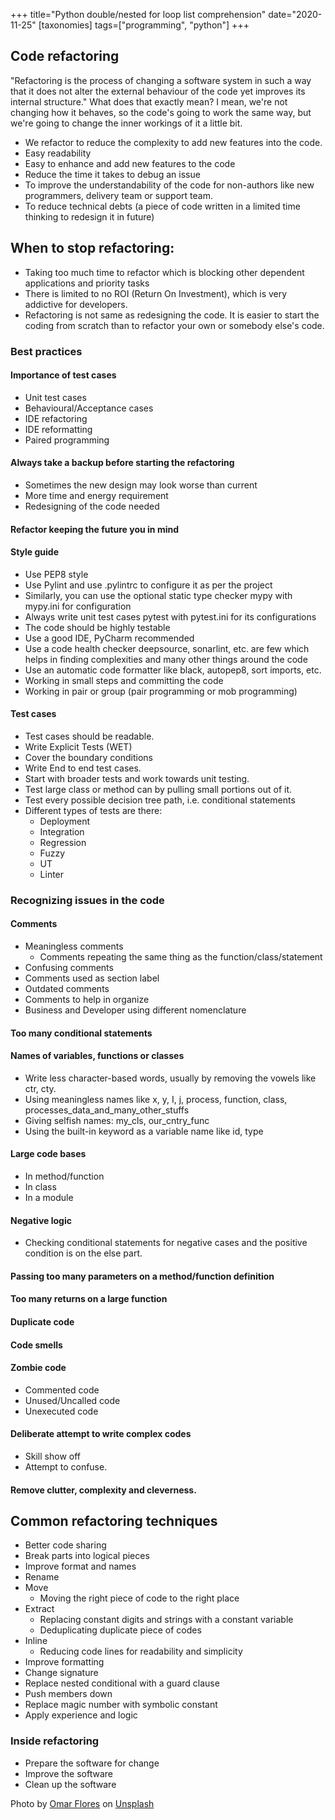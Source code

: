 +++
title="Python double/nested for loop list comprehension"
date="2020-11-25"
[taxonomies]
tags=["programming", "python"]
+++

## Code refactoring

"Refactoring is the process of changing a software system in such a way that it does not alter the external behaviour of the code yet improves its internal structure." What does that exactly mean? I mean, we're not changing how it behaves, so the code's going to work the same way, but we're going to change the inner workings of it a little bit.
 
- We refactor to reduce the complexity to add new features into the code.
- Easy readability
- Easy to enhance and add new features to the code
- Reduce the time it takes to debug an issue
- To improve the understandability of the code for non-authors like new programmers, delivery team or support team.
- To reduce technical debts (a piece of code written in a limited time thinking to redesign it in future)

## When to stop refactoring:

- Taking too much time to refactor which is blocking other dependent applications and priority tasks
- There is limited to no ROI (Return On Investment), which is very addictive for developers.
- Refactoring is not same as redesigning the code. It is easier to start the coding from scratch than to refactor your own or somebody else's code.

### Best practices

#### Importance of test cases

- Unit test cases
- Behavioural/Acceptance cases
- IDE refactoring
- IDE reformatting
- Paired programming

#### Always take a backup before starting the refactoring

- Sometimes the new design may look worse than current
- More time and energy requirement
- Redesigning of the code needed

#### Refactor keeping the future you in mind

#### Style guide

- Use PEP8 style
- Use Pylint and use .pylintrc to configure it as per the project
- Similarly, you can use the optional static type checker mypy with mypy.ini for configuration
- Always write unit test cases pytest with pytest.ini for its configurations
- The code should be highly testable
- Use a good IDE, PyCharm recommended
- Use a code health checker deepsource, sonarlint, etc. are few which helps in finding complexities and many other things around the code
- Use an automatic code formatter like black, autopep8, sort imports, etc.
- Working in small steps and committing the code
- Working in pair or group (pair programming or mob programming)

#### Test cases

- Test cases should be readable.
- Write Explicit Tests (WET)
- Cover the boundary conditions
- Write End to end test cases.
- Start with broader tests and work towards unit testing.
- Test large class or method can by pulling small portions out of it.
- Test every possible decision tree path, i.e. conditional statements
- Different types of tests are there:
  - Deployment
  - Integration
  - Regression
  - Fuzzy
  - UT
  - Linter

### Recognizing issues in the code

#### Comments
- Meaningless comments
  - Comments repeating the same thing as the function/class/statement
- Confusing comments
- Comments used as section label
- Outdated comments
- Comments to help in organize
- Business and Developer using different nomenclature 

#### Too many conditional statements

#### Names of variables, functions or classes

- Write less character-based words, usually by removing the vowels like ctr, cty.
- Using meaningless names like x, y, I, j, process, function, class, processes_data_and_many_other_stuffs
- Giving selfish names: my_cls, our_cntry_func
- Using the built-in keyword as a variable name like id, type

#### Large code bases

- In method/function
- In class
- In a module

#### Negative logic

- Checking conditional statements for negative cases and the positive condition is on the else part.

#### Passing too many parameters on a method/function definition

#### Too many returns on a large function

#### Duplicate code

#### Code smells

#### Zombie code

- Commented code
- Unused/Uncalled code
- Unexecuted code

#### Deliberate attempt to write complex codes

- Skill show off
- Attempt to confuse. 

#### Remove clutter, complexity and cleverness.

## Common refactoring techniques

- Better code sharing
- Break parts into logical pieces
- Improve format and names
- Rename
- Move
  - Moving the right piece of code to the right place
- Extract
  - Replacing constant digits and strings with a constant variable
  - Deduplicating duplicate piece of codes
- Inline
  - Reducing code lines for readability and simplicity
- Improve formatting
- Change signature
- Replace nested conditional with a guard clause
- Push members down
- Replace magic number with symbolic constant
- Apply experience and logic

### Inside refactoring

- Prepare the software for change
- Improve the software
- Clean up the software

<span>Photo by <a href="https://unsplash.com/@omarg247?utm_source=unsplash&amp;utm_medium=referral&amp;utm_content=creditCopyText">Omar Flores</a> on <a href="https://unsplash.com/s/photos/lego?utm_source=unsplash&amp;utm_medium=referral&amp;utm_content=creditCopyText">Unsplash</a></span>
